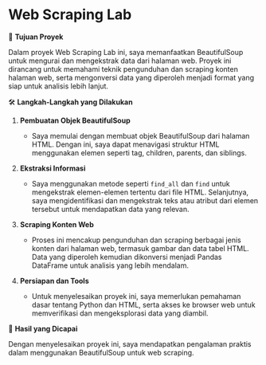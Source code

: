# Web Scraping Lab

🎯 **Tujuan Proyek**

Dalam proyek Web Scraping Lab ini, saya memanfaatkan BeautifulSoup untuk mengurai dan mengekstrak data dari halaman web. Proyek ini dirancang untuk memahami teknik pengunduhan dan scraping konten halaman web, serta mengonversi data yang diperoleh menjadi format yang siap untuk analisis lebih lanjut.

🛠️ **Langkah-Langkah yang Dilakukan**

1. **Pembuatan Objek BeautifulSoup**
   - Saya memulai dengan membuat objek BeautifulSoup dari halaman HTML. Dengan ini, saya dapat menavigasi struktur HTML menggunakan elemen seperti tag, children, parents, dan siblings.

2. **Ekstraksi Informasi**
   - Saya menggunakan metode seperti `find_all` dan `find` untuk mengekstrak elemen-elemen tertentu dari file HTML. Selanjutnya, saya mengidentifikasi dan mengekstrak teks atau atribut dari elemen tersebut untuk mendapatkan data yang relevan.

3. **Scraping Konten Web**
   - Proses ini mencakup pengunduhan dan scraping berbagai jenis konten dari halaman web, termasuk gambar dan data tabel HTML. Data yang diperoleh kemudian dikonversi menjadi Pandas DataFrame untuk analisis yang lebih mendalam.

4. **Persiapan dan Tools**
   - Untuk menyelesaikan proyek ini, saya memerlukan pemahaman dasar tentang Python dan HTML, serta akses ke browser web untuk memverifikasi dan mengeksplorasi data yang diambil.

🚀 **Hasil yang Dicapai**

Dengan menyelesaikan proyek ini, saya mendapatkan pengalaman praktis dalam menggunakan BeautifulSoup untuk web scraping.
